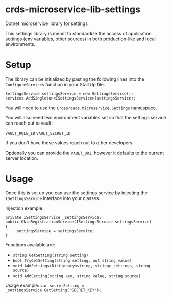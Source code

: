 # crds-microservice-lib-settings
Dotnet microservice library for settings

This settings library is meant to standardize the access of application settings (env variables, other sources) in both production-like and local environments.

# Setup
The library can be initialized by pasting the following lines into the `ConfigureServices` function in your StartUp file.

```
SettingsService settingsService = new SettingsService();
services.AddSingleton<ISettingsService>(settingsService);
```

You will need to use the `Crossroads.Microservice.Settings` namespace.

You will also need two environment variables set so that the settings service can reach out to vault:

`VAULT_ROLE_ID`
`VAULT_SECRET_ID`

If you don't have those values reach out to other developers.

Optionally you can provide the `VAULT_URI`, however it defaults to the current server location.

# Usage
Once this is set up you can use the settings service by injecting the `ISettingsService` interface into your classes.

Injection example:

```
private ISettingsService _settingsService;
public OktaRegistrationService(ISettingsService settingsService)
{
    _settingsService = settingsService;
}
```

Functions available are:

- `string GetSetting(string setting)`
- `bool TryGetSetting(string setting, out string value)`
- `void AddSettings(Dictionary<string, string> settings, string source)`
- `void AddSetting(string key, string value, string source)`

Usage example:
`var secretSetting = _settingsService.GetSetting('SECRET_KEY');`